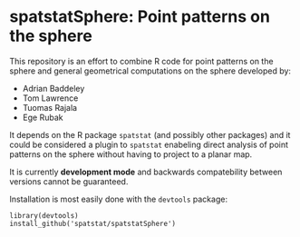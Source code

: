 # spatstatSphere: Point patterns on the sphere

This repository is an effort to combine R code for point patterns on the sphere
and general geometrical computations on the sphere developed by:

- Adrian Baddeley
- Tom Lawrence
- Tuomas Rajala
- Ege Rubak

It depends on the R package `spatstat` (and possibly other packages) and it
could be considered a plugin to `spatstat` enabeling direct analysis of point
patterns on the sphere without having to project to a planar map.

It is currently **development mode** and backwards compatebility between versions
cannot be guaranteed.

Installation is most easily done with the `devtools` package:

```{r}
library(devtools)
install_github('spatstat/spatstatSphere')
```
